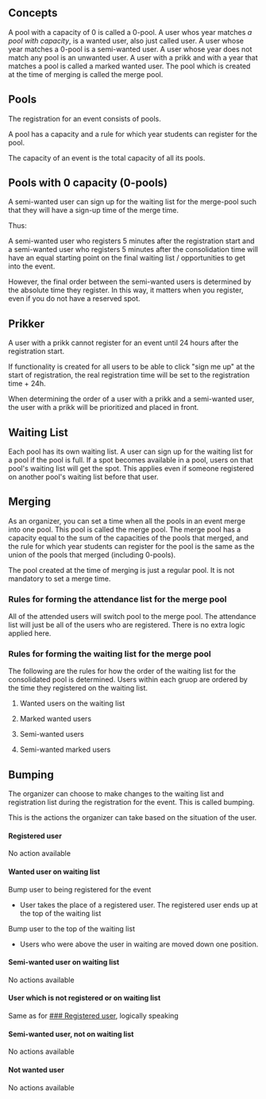 ## Concepts
A pool with a capacity of 0 is called a 0-pool.
A user whos year matches _a pool with capacity_, is a wanted user, also just called user.
A user whose year matches a 0-pool is a semi-wanted user.
A user whose year does not match any pool is an unwanted user.
A user with a prikk and with a year that matches a pool is called a marked wanted user.
The pool which is created at the time of merging is called the merge pool.

## Pools
The registration for an event consists of pools.

A pool has a capacity and a rule for which year students can register for the pool.

The capacity of an event is the total capacity of all its pools.

## Pools with 0 capacity (0-pools)

A semi-wanted user can sign up for the waiting list for the merge-pool such that they will have a sign-up time of the merge time.

Thus:

A semi-wanted user who registers 5 minutes after the registration start and a semi-wanted user who registers 5 minutes after the consolidation time will have an equal starting point on the final waiting list / opportunities to get into the event.

However, the final order between the semi-wanted users is determined by the absolute time they register. In this way, it matters when you register, even if you do not have a reserved spot.


## Prikker

A user with a prikk cannot register for an event until 24 hours after the registration start.

If functionality is created for all users to be able to click "sign me up" at the start of registration, the real registration time will be set to the registration time + 24h. 

When determining the order of a user with a prikk and a semi-wanted user, the user with a prikk will be prioritized and placed in front.

## Waiting List

Each pool has its own waiting list. A user can sign up for the waiting list for a pool if the pool is full. If a spot becomes available in a pool, users on that pool's waiting list will get the spot. This applies even if someone registered on another pool's waiting list before that user. 

## Merging

As an organizer, you can set a time when all the pools in an event merge into one pool. This pool is called the merge pool. The merge pool has a capacity equal to the sum of the capacities of the pools that merged, and the rule for which year students can register for the pool is the same as the union of the pools that merged (including 0-pools).

The pool created at the time of merging is just a regular pool. It is not mandatory to set a merge time.

### Rules for forming the attendance list for the merge pool

All of the attended users will switch pool to the merge pool.  The attendance list will just be all of the users who are registered. There is no extra logic applied here.

### Rules for forming the waiting list for the merge pool

The following are the rules for how the order of the waiting list for the consolidated pool is determined. Users within each gruop are ordered by the time they registered on the waiting list.

1. Wanted users on the waiting list

2. Marked wanted users

3. Semi-wanted users

4. Semi-wanted marked users

## Bumping

The organizer can choose to make changes to the waiting list and registration list during the registration for the event. This is called bumping.

This is the actions the organizer can take based on the situation of the user.

#### Registered user

No action available

#### Wanted user on waiting list

Bump user to being registered for the event
- User takes the place of a registered user. The registered user ends up at the top of the waiting list

Bump user to the top of the waiting list
- Users who were above the user in waiting are moved down one position.

#### Semi-wanted user on waiting list

No actions available

#### User which is not registered or on waiting list

Same as for [### Registered user](#registered-user), logically speaking

#### Semi-wanted user, not on waiting list

No actions available

#### Not wanted user

No actions available